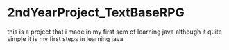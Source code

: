 # 2ndYearProject_TextBaseRPG
this is a project that i made in my first sem of learning java although it quite simple it is my first steps in learning java
